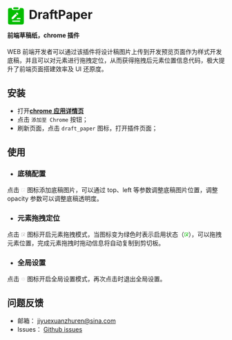 <!--
 * @Description: 前端草稿纸，chrome 插件
 * @Author: wangfengxiang
 * @Date: 2024-05-11 11:34:20
 * @LastEditTime: 2024-07-06 17:31:49
 * @LastEditors: wangfengxiang
-->

# <img src="public/icons/icon_48.png" width="40" align="left" style="margin-right: 10px;"> DraftPaper

#### 前端草稿纸，chrome 插件

WEB 前端开发者可以通过该插件将设计稿图片上传到开发预览页面作为样式开发底稿，并且可以对元素进行拖拽定位，从而获得拖拽后元素位置信息代码，极大提升了前端页面搭建效率及 UI 还原度。

## 安装

-   打开[**chrome 应用详情页**](https://chromewebstore.google.com/detail/draftpaper/pjaiiaekjjpapkjphhabicdjpblmlbdd?hl=zh-CN&utm_source=ext_sidebar)
-   点击 `添加至 Chrome` 按钮；
-   刷新页面，点击 `draft_paper` 图标，打开插件页面；

## 使用

-   ### 底稿配置

点击 <img src="./src/icons/add.png" width="10"> 图标添加底稿图片，可以通过 top、left 等参数调整底稿图片位置，调整 opacity 参数可以调整底稿透明度。

-   ### 元素拖拽定位

点击 <img src="./src/icons/pick_disabled.png" width="10"> 图标开启元素拖拽模式，当图标变为绿色时表示启用状态（<img src="./src/icons/pick.png" width="10">），可以拖拽元素位置，完成元素拖拽时拖动信息将自动复制到剪切板。

-   ### 全局设置

点击 <img src="./src/icons/setting_disabled.png" width="10"> 图标开启全局设置模式，再次点击时退出全局设置。

## 问题反馈

-   邮箱： [jiyuexuanzhuren@sina.com](https://m0.mail.sina.com.cn/classic/index.php#action=mailinfo)
-   Issues： [Github issues](https://github.com/dafengxiang/DraftPaper/issues)
